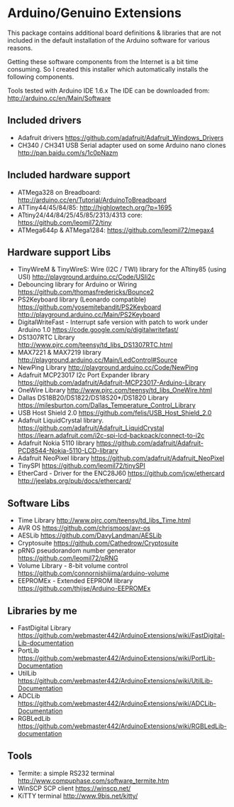 # Arduino/Genuino Extensions

This package contains additional board definitions & libraries that are not
included in the default installation of the Arduino software for various reasons.

Getting these software components from the Internet is a bit time consuming.
So I created this installer which automatically installs the following components.

Tools tested with Arduino IDE 1.6.x The IDE can be downloaded from: http://arduino.cc/en/Main/Software

## Included drivers
* Adafruit drivers
	https://github.com/adafruit/Adafruit_Windows_Drivers
* CH340 / CH341 USB Serial adapter used on some Arduino nano clones
	http://pan.baidu.com/s/1c0pNazm

## Included hardware support

* ATMega328 on Breadboard:
	http://arduino.cc/en/Tutorial/ArduinoToBreadboard
* ATTiny44/45/84/85:
	http://highlowtech.org/?p=1695
* ATtiny24/44/84/25/45/85/2313/4313 core:
	https://github.com/leomil72/tiny
* ATMega644p & ATMega1284:
	https://github.com/leomil72/megax4

## Hardware support Libs

* TinyWireM & TinyWireS: Wire (I2C / TWI) library for the ATtiny85 (using USI)
	http://playground.arduino.cc/Code/USIi2c
* Debouncing library for Arduino or Wiring
	https://github.com/thomasfredericks/Bounce2
* PS2Keyboard library (Leonardo compatible)
	https://github.com/yosemitebandit/PS2Keyboard
	http://playground.arduino.cc/Main/PS2Keyboard
* DigitalWriteFast - Interrupt safe version with patch to work under Arduino 1.0
	https://code.google.com/p/digitalwritefast/
* DS1307RTC Library
	http://www.pjrc.com/teensy/td_libs_DS1307RTC.html
* MAX7221 & MAX7219 library
	http://playground.arduino.cc/Main/LedControl#Source
* NewPing Library
	http://playground.arduino.cc/Code/NewPing
* Adafruit MCP23017 I2c Port Expander library
	https://github.com/adafruit/Adafruit-MCP23017-Arduino-Library
* OneWire Library
	http://www.pjrc.com/teensy/td_libs_OneWire.html
* Dallas DS18B20/DS1822/DS18S20*/DS1820 Library
	https://milesburton.com/Dallas_Temperature_Control_Library
* USB Host Shield 2.0
	https://github.com/felis/USB_Host_Shield_2.0
* Adafruit LiquidCrystal library.
	https://github.com/adafruit/Adafruit_LiquidCrystal
	https://learn.adafruit.com/i2c-spi-lcd-backpack/connect-to-i2c
* Adafruit Nokia 5110 library
	https://github.com/adafruit/Adafruit-PCD8544-Nokia-5110-LCD-library
* Adafruit NeoPixel library
	https://github.com/adafruit/Adafruit_NeoPixel
* TinySPI
	https://github.com/leomil72/tinySPI
* EtherCard - Driver for the ENC28J60
	https://github.com/jcw/ethercard
	http://jeelabs.org/pub/docs/ethercard/

## Software Libs

* Time Library
	http://www.pjrc.com/teensy/td_libs_Time.html
* AVR OS
	https://github.com/chrismoos/avr-os
* AESLib
	https://github.com/DavyLandman/AESLib
* Cryptosuite
	https://github.com/Cathedrow/Cryptosuite
* pRNG pseudorandom number generator
	https://github.com/leomil72/pRNG
* Volume Library - 8-bit volume control
	https://github.com/connornishijima/arduino-volume
* EEPROMEx - Extended EEPROM library
	https://github.com/thijse/Arduino-EEPROMEx

## Libraries by me

* FastDigital Library
	https://github.com/webmaster442/ArduinoExtensions/wiki/FastDigital-Lib-documentation
* PortLib
	https://github.com/webmaster442/ArduinoExtensions/wiki/PortLib-Documentation
* UtilLib
	https://github.com/webmaster442/ArduinoExtensions/wiki/UtilLib-Documentation
* ADCLib
	https://github.com/webmaster442/ArduinoExtensions/wiki/ADCLib-Documentation
* RGBLedLib
	https://github.com/webmaster442/ArduinoExtensions/wiki/RGBLedLib-documentation

## Tools
* Termite: a simple RS232 terminal
	http://www.compuphase.com/software_termite.htm
* WinSCP SCP client
	https://winscp.net/
* KiTTY terminal
	http://www.9bis.net/kitty/